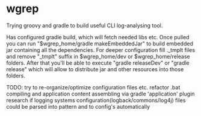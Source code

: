wgrep
=====

Trying groovy and gradle to build useful CLI log-analysing tool.

Has configured gradle build, which will fetch needed libs etc. 
Once pulled you can run "$wgrep_home/gradle makeEmbeddedJar" to build embedded jar containing all the dependencies. For deeper configuration fill ._tmplt files and remove "_tmplt" suffix in $wgrep_home/dev or $wgrep_home/release folders. 
After that you'll be able to execute "gradle releaseDev" or "gradle release" which will allow to distribute jar and other resources into those folders.

TODO: 
try to re-organize/optimize configuration files etc.
refactor .bat compiling and application content assembling via gradle 'application' plugin
research if logging systems configuration(logback/commons/log4j) files could be parsed into pattern and to config's automatically 
